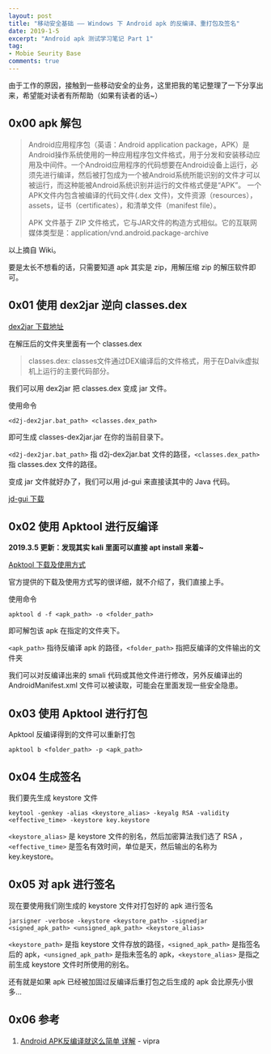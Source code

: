 ```yaml
---
layout: post
title: "移动安全基础 —— Windows 下 Android apk 的反编译、重打包及签名"
date: 2019-1-5
excerpt: "Android apk 测试学习笔记 Part 1"
tag:
- Mobie Seurity Base
comments: true
---
```



由于工作的原因，接触到一些移动安全的业务，这里把我的笔记整理了一下分享出来，希望能对读者有所帮助（如果有读者的话~）

## 0x00 apk 解包

> Android应用程序包（英语：Android application package，APK）是Android操作系统使用的一种应用程序包文件格式，用于分发和安装移动应用及中间件。一个Android应用程序的代码想要在Android设备上运行，必须先进行编译，然后被打包成为一个被Android系统所能识别的文件才可以被运行，而这种能被Android系统识别并运行的文件格式便是“APK”。 一个APK文件内包含被编译的代码文件(.dex 文件)，文件资源（resources）， assets，证书（certificates），和清单文件（manifest file）。
>
> APK 文件基于 ZIP 文件格式，它与JAR文件的构造方式相似。它的互联网媒体类型是：application/vnd.android.package-archive

以上摘自 Wiki。

要是太长不想看的话，只需要知道 apk 其实是 zip，用解压缩 zip 的解压软件即可。

## 0x01 使用 dex2jar 逆向 classes.dex

[dex2jar 下载地址](https://sourceforge.net/projects/dex2jar/)

在解压后的文件夹里面有一个 classes.dex

> classes.dex: classes文件通过DEX编译后的文件格式，用于在Dalvik虚拟机上运行的主要代码部分。

我们可以用 dex2jar 把 classes.dex 变成 jar 文件。

使用命令

    <d2j-dex2jar.bat_path> <classes.dex_path>

即可生成 classes-dex2jar.jar 在你的当前目录下。

`<d2j-dex2jar.bat_path>` 指 d2j-dex2jar.bat 文件的路径，`<classes.dex_path>` 指 classes.dex 文件的路径。

变成 jar 文件就好办了，我们可以用 jd-gui 来直接读其中的 Java 代码。

[jd-gui 下载](http://jd.benow.ca/)

## 0x02 使用 Apktool 进行反编译

**2019.3.5 更新：发现其实 kali 里面可以直接 apt install 来着~**

[Apktool 下载及使用方式](https://ibotpeaches.github.io/Apktool/install/)

官方提供的下载及使用方式写的很详细，就不介绍了，我们直接上手。

使用命令

    apktool d -f <apk_path> -o <folder_path>

即可解包该 apk 在指定的文件夹下。

`<apk_path>` 指待反编译 apk 的路径，`<folder_path>` 指把反编译的文件输出的文件夹

我们可以对反编译出来的 smali 代码或其他文件进行修改，另外反编译出的 AndroidManifest.xml 文件可以被读取，可能会在里面发现一些安全隐患。

## 0x03 使用 Apktool 进行打包

Apktool 反编译得到的文件可以重新打包

    apktool b <folder_path> -p <apk_path>

## 0x04 生成签名

我们要先生成 keystore 文件

    keytool -genkey -alias <keystore_alias> -keyalg RSA -validity <effective_time> -keystore key.keystore

`<keystore_alias>` 是 keystore 文件的别名，然后加密算法我们选了 RSA ，`<effective_time>` 是签名有效时间，单位是天，然后输出的名称为 key.keystore。  

## 0x05 对 apk 进行签名

现在要使用我们刚生成的 keystore 文件对打包好的 apk 进行签名  

    jarsigner -verbose -keystore <keystore_path> -signedjar <signed_apk_path> <unsigned_apk_path> <keystore_alias>

`<keystore_path>` 是指 keystore 文件存放的路径，`<signed_apk_path>` 是指签名后的 apk，`<unsigned_apk_path>` 是指未签名的 apk，`<keystore_alias>` 是指之前生成 keystore 文件时所使用的别名。

还有就是如果 apk 已经被加固过反编译后重打包之后生成的 apk 会比原先小很多...  

## 0x06 参考

1. [Android APK反编译就这么简单 详解](https://blog.csdn.net/vipzjyno1/article/details/21039349) - vipra
